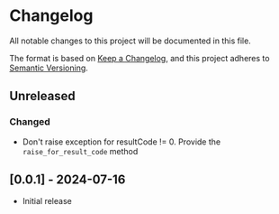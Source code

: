 # Changelog
All notable changes to this project will be documented in this file.

The format is based on [Keep a Changelog](https://keepachangelog.com/en/1.0.0/),
and this project adheres to [Semantic Versioning](https://semver.org/spec/v2.0.0.html).

## Unreleased
### Changed
  * Don't raise exception for resultCode != 0. Provide the `raise_for_result_code` method


## [0.0.1] - 2024-07-16
  * Initial release
